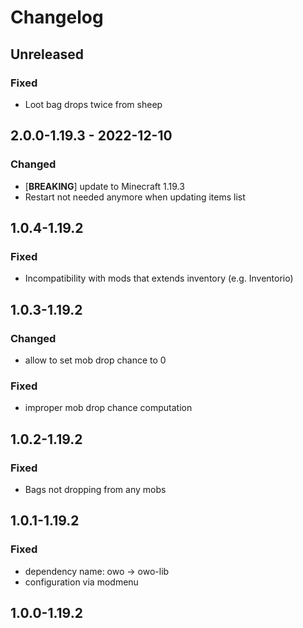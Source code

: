 # Changelog

## Unreleased

### Fixed
- Loot bag drops twice from sheep

## 2.0.0-1.19.3 - 2022-12-10

### Changed
- [**BREAKING**] update to Minecraft 1.19.3
- Restart not needed anymore when updating items list

## 1.0.4-1.19.2

### Fixed
- Incompatibility with mods that extends inventory (e.g. Inventorio)

## 1.0.3-1.19.2

### Changed
- allow to set mob drop chance to 0

### Fixed
- improper mob drop chance computation

## 1.0.2-1.19.2

### Fixed
- Bags not dropping from any mobs

## 1.0.1-1.19.2

### Fixed
- dependency name: owo -> owo-lib
- configuration via modmenu

## 1.0.0-1.19.2
